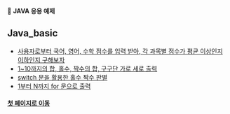 :memo: **JAVA 응용 예제**
## Java_basic
- [사용자로부터 국어, 영어, 수학 점수를 입력 받아, 각 과목별 점수가 평균 이상인지 이하인지 구해보자](https://github.com/Munchurwoo/Programming_Languages_Cleanup/blob/master/Java/Java_SourceCode/Lesson_1/src/Ex_if.java)
- [1~10까지의 합, 홀수, 짝수의 합, 구구단 가로 세로 출력](https://github.com/Munchurwoo/Programming_Languages_Cleanup/blob/master/Java/Java_SourceCode/Lesson_1/src/Ex_for.java)
- [switch 문을 활용한 홀수 짝수 판별](https://github.com/Munchurwoo/Programming_Languages_Cleanup/blob/master/Java/Java_SourceCode/Lesson_1/src/Ex_Switch.java)
- [1부터 N까지 for 문으로 출력](http://cherwoo.tistory.com/103?category=696892)
#### [첫 페이지로 이동](https://github.com/Munchurwoo/Programming_Languages_Cleanup/blob/master/README.md)
